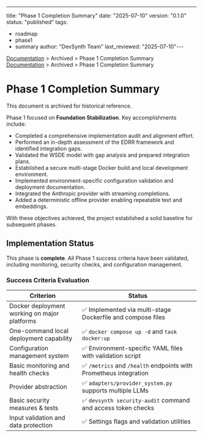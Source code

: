 ---
title: "Phase 1 Completion Summary"
date: "2025-07-10"
version: "0.1.0"
status: "published"
tags:
  - roadmap
  - phase1
  - summary
author: "DevSynth Team"
last_reviewed: "2025-07-10"---

<div class="breadcrumbs">
<a href="../index.md">Documentation</a> &gt; Archived &gt; Phase 1 Completion Summary
</div>

<div class="breadcrumbs">
<a href="../index.md">Documentation</a> &gt; Archived &gt; Phase 1 Completion Summary
</div>

# Phase 1 Completion Summary
This document is archived for historical reference.

Phase 1 focused on **Foundation Stabilization**. Key accomplishments include:

- Completed a comprehensive implementation audit and alignment effort.
- Performed an in-depth assessment of the EDRR framework and identified integration gaps.
- Validated the WSDE model with gap analysis and prepared integration plans.
- Established a secure multi-stage Docker build and local development environment.
- Implemented environment-specific configuration validation and deployment documentation.
- Integrated the Anthropic provider with streaming completions.
- Added a deterministic offline provider enabling repeatable text and embeddings.

With these objectives achieved, the project established a solid baseline for subsequent phases.
## Implementation Status

This phase is **complete**. All Phase 1 success criteria have been validated, including monitoring, security checks, and configuration management.

### Success Criteria Evaluation

| Criterion | Status |
|-----------|--------|
| Docker deployment working on major platforms | ✅ Implemented via multi-stage Dockerfile and compose files |
| One-command local deployment capability | ✅ `docker compose up -d` and `task docker:up` |
| Configuration management system | ✅ Environment-specific YAML files with validation script |
| Basic monitoring and health checks | ✅ `/metrics` and `/health` endpoints with Prometheus integration |
| Provider abstraction | ✅ `adapters/provider_system.py` supports multiple LLMs |
| Basic security measures & tests | ✅ `devsynth security-audit` command and access token checks |
| Input validation and data protection | ✅ Settings flags and validation utilities |

